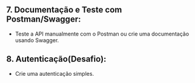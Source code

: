 ## 7. Documentação e Teste com Postman/Swagger:
* Teste a API manualmente com o Postman ou crie uma documentação usando Swagger.

## 8. Autenticação(Desafio):
* Crie uma autenticação simples.